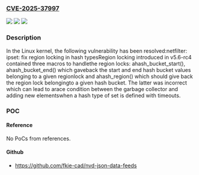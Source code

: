 ### [CVE-2025-37997](https://cve.mitre.org/cgi-bin/cvename.cgi?name=CVE-2025-37997)
![](https://img.shields.io/static/v1?label=Product&message=Linux&color=blue)
![](https://img.shields.io/static/v1?label=Version&message=f66ee0410b1c3481ee75e5db9b34547b4d582465%3C%2082c1eb32693bc48251d92532975e19160987e5b9%20&color=brighgreen)
![](https://img.shields.io/static/v1?label=Vulnerability&message=n%2Fa&color=brighgreen)

### Description

In the Linux kernel, the following vulnerability has been resolved:netfilter: ipset: fix region locking in hash typesRegion locking introduced in v5.6-rc4 contained three macros to handlethe region locks: ahash_bucket_start(), ahash_bucket_end() which gaveback the start and end hash bucket values belonging to a given regionlock and ahash_region() which should give back the region lock belongingto a given hash bucket. The latter was incorrect which can lead to arace condition between the garbage collector and adding new elementswhen a hash type of set is defined with timeouts.

### POC

#### Reference
No PoCs from references.

#### Github
- https://github.com/fkie-cad/nvd-json-data-feeds

